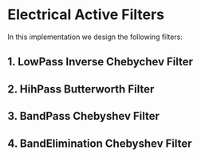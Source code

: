 # Electrical Active Filters

In this implementation we design the following filters:
## 1. LowPass Inverse Chebychev Filter
## 2. HihPass Butterworth Filter
## 3. BandPass Chebyshev Filter
## 4. BandElimination Chebyshev Filter


